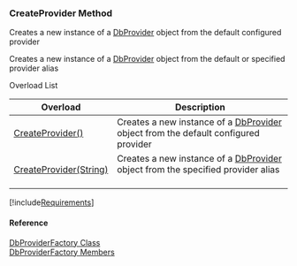 ﻿### CreateProvider Method

Creates a new instance of a [DbProvider](FChoice.Common~FChoice.Common.Data.DbProvider.md) object from the default configured provider

Creates a new instance of a [DbProvider](FChoice.Common~FChoice.Common.Data.DbProvider.md) object from the default or specified provider alias

Overload List

| Overload | Description |
| --- | --- |
| [CreateProvider()](FChoice.Common~FChoice.Common.Data.DbProviderFactory~CreateProvider().md) | Creates a new instance of a [DbProvider](FChoice.Common~FChoice.Common.Data.DbProvider.md) object from the default configured provider   |
| [CreateProvider(String)](FChoice.Common~FChoice.Common.Data.DbProviderFactory~CreateProvider(String).md) | Creates a new instance of a [DbProvider](FChoice.Common~FChoice.Common.Data.DbProvider.md) object from the specified provider alias   |

[!include[Requirements](../partials/requirements.md)]



#### Reference

[DbProviderFactory Class](FChoice.Common~FChoice.Common.Data.DbProviderFactory.md)  
[DbProviderFactory Members](FChoice.Common~FChoice.Common.Data.DbProviderFactory_members.md)